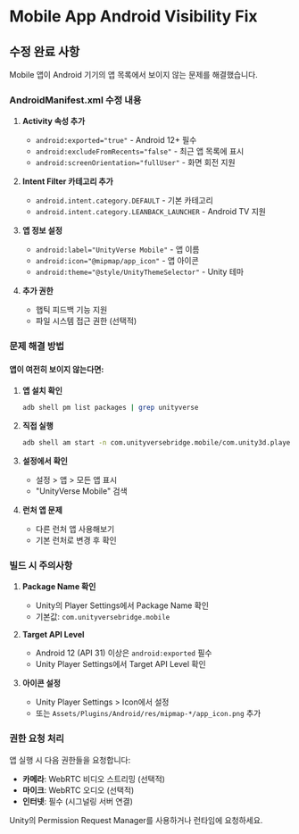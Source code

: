 # Mobile App Android Visibility Fix

## 수정 완료 사항

Mobile 앱이 Android 기기의 앱 목록에서 보이지 않는 문제를 해결했습니다.

### AndroidManifest.xml 수정 내용

1. **Activity 속성 추가**
   - `android:exported="true"` - Android 12+ 필수
   - `android:excludeFromRecents="false"` - 최근 앱 목록에 표시
   - `android:screenOrientation="fullUser"` - 화면 회전 지원

2. **Intent Filter 카테고리 추가**
   - `android.intent.category.DEFAULT` - 기본 카테고리
   - `android.intent.category.LEANBACK_LAUNCHER` - Android TV 지원

3. **앱 정보 설정**
   - `android:label="UnityVerse Mobile"` - 앱 이름
   - `android:icon="@mipmap/app_icon"` - 앱 아이콘
   - `android:theme="@style/UnityThemeSelector"` - Unity 테마

4. **추가 권한**
   - 햅틱 피드백 기능 지원
   - 파일 시스템 접근 권한 (선택적)

### 문제 해결 방법

#### 앱이 여전히 보이지 않는다면:

1. **앱 설치 확인**
   ```bash
   adb shell pm list packages | grep unityverse
   ```

2. **직접 실행**
   ```bash
   adb shell am start -n com.unityversebridge.mobile/com.unity3d.player.UnityPlayerActivity
   ```

3. **설정에서 확인**
   - 설정 > 앱 > 모든 앱 표시
   - "UnityVerse Mobile" 검색

4. **런처 앱 문제**
   - 다른 런처 앱 사용해보기
   - 기본 런처로 변경 후 확인

### 빌드 시 주의사항

1. **Package Name 확인**
   - Unity의 Player Settings에서 Package Name 확인
   - 기본값: `com.unityversebridge.mobile`

2. **Target API Level**
   - Android 12 (API 31) 이상은 `android:exported` 필수
   - Unity Player Settings에서 Target API Level 확인

3. **아이콘 설정**
   - Unity Player Settings > Icon에서 설정
   - 또는 `Assets/Plugins/Android/res/mipmap-*/app_icon.png` 추가

### 권한 요청 처리

앱 실행 시 다음 권한들을 요청합니다:
- **카메라**: WebRTC 비디오 스트리밍 (선택적)
- **마이크**: WebRTC 오디오 (선택적)
- **인터넷**: 필수 (시그널링 서버 연결)

Unity의 Permission Request Manager를 사용하거나 런타임에 요청하세요.